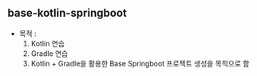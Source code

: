 ## base-kotlin-springboot

- 목적 :
    1. Kotlin 연습
    2. Gradle 연습
    3. Kotlin + Gradle을 활용한 Base Springboot 프로젝트 생성을 목적으로 함
    
